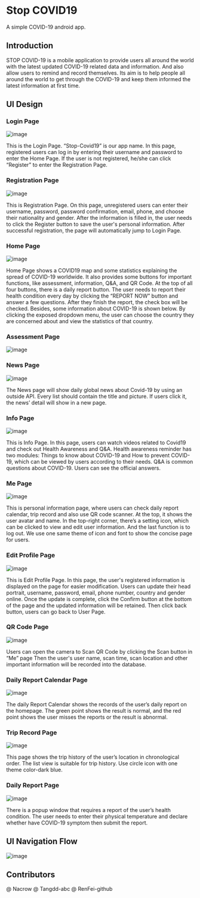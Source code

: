 # Stop COVID19 
A simple COVID-19 android app.
## Introduction
STOP COVID-19 is a mobile application to provide users all around the world with the latest updated COVID-19 related data and information. And also allow users to remind and record themselves.
Its aim is to help people all around the world to get through the COVID-19 and keep them informed the latest information at first time.

## UI Design

### Login Page 

![image](https://github.com/UserFirstXMUM/COVID19/blob/main/Login%20Page.jpg)

This is the Login Page. “Stop-Covid19” is our app name. In this page, registered users can log in by entering their username and password to enter the Home Page. If the user is not registered, he/she can click “Register” to enter the Registration Page. 
 
### Registration Page 

![image](https://github.com/UserFirstXMUM/COVID19/blob/main/Registration%20Page.jpg)
 
This is Registration Page. On this page, unregistered users can enter their username, password, password confirmation, email, phone, and choose their nationality and gender. After the information is filled in, the user needs to click the Register button to save the user's personal information. After successful registration, the page will automatically jump to Login Page. 
 
### Home Page 

![image](https://github.com/UserFirstXMUM/COVID19/blob/main/Homepage.jpg)

Home Page shows a COVID19 map and some statistics explaining the spread of COVID-19 worldwide. It also provides some buttons for important functions, like assessment, information, Q&A, and QR Code. At the top of all four buttons, there is a daily report button. The user needs to report their health condition every day by clicking the “REPORT NOW” button and answer a few questions. After they finish the report, the check box will be checked. Besides, some information about COVID-19 is shown below. By clicking the exposed dropdown menu, the user can choose the country they are concerned about and view the statistics of that country. 
 
### Assessment Page 
 
![image](https://github.com/UserFirstXMUM/COVID19/blob/main/Homepage.jpg)
 
### News Page 

![image](https://github.com/UserFirstXMUM/COVID19/blob/main/Homepage.jpg)
 
The News page will show daily global news about Covid-19 by using an outside API. Every list should contain the title and picture. If users click it, the news’ detail will show in a new page. 
 
### Info Page 

![image](https://github.com/UserFirstXMUM/COVID19/blob/main/Info%20Page.jpg)
 
This is Info Page. In this page, users can watch videos related to Covid19 and check out Health Awareness and Q&A. Health awareness reminder has two modules: Things to know about COVID-19 and How to prevent COVID-19, which can be viewed by users according to their needs. Q&A is common questions about COVID-19. Users can 
see the official answers. 
 
### Me Page 

![image](https://github.com/UserFirstXMUM/COVID19/blob/main/Me%20page.jpg)

This is personal information page, where users can check daily report calendar, trip record and also use QR code scanner. At the top, it shows the user avatar and name. In the top-right corner, there’s a setting icon, which can be clicked to view and edit user information. And the last function is to log out. We use one same theme of icon and font to show the concise page for users. 
 
### Edit Profile Page 

![image](https://github.com/UserFirstXMUM/COVID19/blob/main/Edit%20Profile%20Page.jpg)
 
This is Edit Profile Page. In this page, the user's registered information is displayed on the page for easier modification. Users can update their head portrait, username, password, email, phone number, country and gender online. Once the update is complete, click the Confirm button at the bottom of the page and the updated information will be retained. Then click back button, users can go back to User Page. 
 
### QR Code Page 
 
![image](https://github.com/UserFirstXMUM/COVID19/blob/main/QR%20Code%20Page.png)
 
Users can open the camera to Scan QR Code by clicking the Scan button in “Me” page Then the user's user name, scan time, scan location and other important information will be recorded into the database. 
 
### Daily Report Calendar Page 

![image](https://github.com/UserFirstXMUM/COVID19/blob/main/Daily%20Report%20Calendar%20Page.jpg)
 
The daily Report Calendar shows the records of the user’s daily report on the homepage. The green point shows the result is normal, and the red point shows the user misses the reports or the result is abnormal. 
 
### Trip Record Page 

![image](https://github.com/UserFirstXMUM/COVID19/blob/main/Trip%20Record%20Page.png)
  
This page shows the trip history of the user’s location in chronological order. The list view is suitable for trip history. Use circle icon with one theme color-dark blue. 
 
### Daily Report Page 

![image](https://github.com/UserFirstXMUM/COVID19/blob/main/Daily%20report%20Page.jpg)

There is a popup window that requires a report of the user’s health condition. The user needs to enter their physical temperature and declare whether have COVID-19 symptom then submit the report. 

## UI Navigation Flow

![image](https://github.com/UserFirstXMUM/COVID19/blob/main/UI%20Navigation%20Flow.png)

## Contributors
@ Nacrow
@ Tangdd-abc
@ RenFei-github
